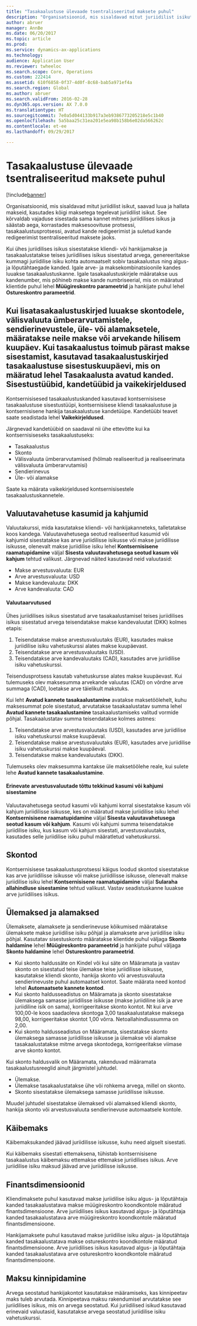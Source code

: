 ```yaml
---
title: "Tasakaalustuse ülevaade tsentraliseeritud maksete puhul"
description: "Organisatsioonid, mis sisaldavad mitut juriidilist isikut, saavad luua ja hallata makseid, kasutades kõigi maksetega tegelevat juriidilist isikut. See kõrvaldab vajaduse sisestada sama kannet mitmes juriidilises isikus ja säästab aega, korrastades maksesoovituse protsessi, tasakaalustusprotsessi, avatud kande redigeerimist ja suletud kande redigeerimist tsentraliseeritud maksete jaoks."
author: abruer
manager: AnnBe
ms.date: 06/20/2017
ms.topic: article
ms.prod: 
ms.service: dynamics-ax-applications
ms.technology: 
audience: Application User
ms.reviewer: twheeloc
ms.search.scope: Core, Operations
ms.custom: 222414
ms.assetid: 610f6858-0f37-4d0f-8c68-bab5a971ef4a
ms.search.region: Global
ms.author: abruer
ms.search.validFrom: 2016-02-28
ms.dyn365.ops.version: AX 7.0.0
ms.translationtype: HT
ms.sourcegitcommit: 7e0a5d044133b917a3eb9386773205218e5c1b40
ms.openlocfilehash: 5a5baa25c31ea201e5ea98b158b6e02da566262c
ms.contentlocale: et-ee
ms.lasthandoff: 09/29/2017

---
```


# <a name="settlement-overview-for-centralized-payments"></a>Tasakaalustuse ülevaade tsentraliseeritud maksete puhul

[!include[banner](../includes/banner.md)]


Organisatsioonid, mis sisaldavad mitut juriidilist isikut, saavad luua ja hallata makseid, kasutades kõigi maksetega tegelevat juriidilist isikut. See kõrvaldab vajaduse sisestada sama kannet mitmes juriidilises isikus ja säästab aega, korrastades maksesoovituse protsessi, tasakaalustusprotsessi, avatud kande redigeerimist ja suletud kande redigeerimist tsentraliseeritud maksete jaoks. 

Kui ühes juriidilises isikus sisestatakse kliendi- või hankijamakse ja tasakaalustatakse teises juriidilises isikus sisestatud arvega, genereeritakse kummagi juriidilise isiku kohta automaatselt sobiv tasakaalustus ning algus- ja lõputähtaegade kanded. Igale arve- ja maksekombinatsioonile kandes luuakse tasakaalustuskanne. Igale tasakaalustuskirjele määratakse uus kandenumber, mis põhineb makse kande numbriseerial, mis on määratud klientide puhul lehel **Müügireskontro parameetrid** ja hankijate puhul lehel **Ostureskontro parameetrid**. 

Kui lisatasakaalustuskirjed luuakse skontodele, välisvaluuta ümberarvutamistele, sendierinevustele, üle- või alamaksetele, määratakse neile makse või arvekande hilisem kuupäev. Kui tasakaalustus toimub pärast makse sisestamist, kasutavad tasakaalustuskirjed tasakaalustuse sisestuskuupäevi, mis on määratud lehel **Tasakaalusta avatud kanded**.
Sisestustüübid, kandetüübid ja vaikekirjeldused
----------------------------------------------------------

Kontsernisisesed tasakaalustuskanded kasutavad kontsernisisese tasakaalustuse sisestustüüpi, kontsernisisese kliendi tasakaalustuse ja kontsernisisene hankija tasakaalustuse kandetüüpe. Kandetüübi teavet saate seadistada lehel **Vaikekirjeldused**. 

Järgnevad kandetüübid on saadaval nii ühe ettevõtte kui ka kontsernisiseseks tasakaalustuseks:

-   Tasakaalustus
-   Skonto
-   Välisvaluuta ümberarvutamised (hõlmab realiseeritud ja realiseerimata välisvaluuta ümberarvutamisi)
-   Sendierinevus
-   Üle- või alamakse

Saate ka määrata vaikekirjeldused kontsernisisestele tasakaalustuskannetele.

<a name="currency-exchange-gains-or-losses"></a>Valuutavahetuse kasumid ja kahjumid
---------------------------------

Valuutakurssi, mida kasutatakse kliendi- või hankijakanneteks, talletatakse koos kandega. Valuutavahetusega seotud realiseeritud kasumid või kahjumid sisestatakse kas arve juriidilisse isikusse või makse juriidilisse isikusse, olenevalt makse juriidilise isiku lehel **Kontsernisisene raamatupidamine** väljal **Sisesta valuutavahetusega seotud kasum või kahjum** tehtud valikust. Järgnevad näited kasutavad neid valuutasid:
-   Makse arvestusvaluuta: EUR
-   Arve arvestusvaluuta: USD
-   Makse kandevaluuta: DKK
-   Arve kandevaluuta: CAD

#### <a name="currency-calculations"></a>Valuutaarvutused

Ühes juriidilises isikus sisestatud arve tasakaalustamisel teises juriidilises isikus sisestatud arvega teisendatakse makse kandevaluutat (DKK) kolmes etapis:
1.  Teisendatakse makse arvestusvaluutaks (EUR), kasutades makse juriidilise isiku vahetuskurssi alates makse kuupäevast.
2.  Teisendatakse arve arvestusvaluutaks (USD).
3.  Teisendatakse arve kandevaluutaks (CAD), kasutades arve juriidilise isiku vahetuskurssi.

Teisendusprotsess kasutab vahetuskursse alates makse kuupäevast. Kui tulemuseks olev maksesumma arvekande valuutas (CAD) on võrdne arve summaga (CAD), loetakse arve täielikult makstuks. 

Kui leht **Avatud kannete tasakaalustamine** avatakse maksetöölehelt, kuhu maksesummat pole sisestatud, arvutatakse tasakaalustatav summa lehel **Avatud kannete tasakaalustamine** tasakaalustamiseks valitud vormide põhjal. Tasakaalustatav summa teisendatakse kolmes astmes:
1.  Teisendatakse arve arvestusvaluutaks (USD), kasutades arve juriidilise isiku vahetuskurssi makse kuupäeval.
2.  Teisendatakse makse arvestusvaluutaks (EUR), kasutades arve juriidilise isiku vahetuskurssi makse kuupäeval.
3.  Teisendatakse makse kandevaluutaks (DKK).

Tulemuseks olev maksesumma kantakse üle maksetöölehe reale, kui sulete lehe **Avatud kannete tasakaalustamine**.

#### <a name="posting-for-gain-or-loss-because-of-different-accounting-currencies"></a>Erinevate arvestusvaluutade tõttu tekkinud kasumi või kahjumi sisestamine

Valuutavahetusega seotud kasumi või kahjumi korral sisestatakse kasum või kahjum juriidilisse isikusse, kes on määratud makse juriidilise isiku lehel **Kontsernisisene raamatupidamine** väljal **Sisesta valuutavahetusega seotud kasum või kahjum**. Kasumi või kahjumi summa teisendatakse juriidilise isiku, kus kasum või kahjum sisestati, arvestusvaluutaks, kasutades selle juriidilise isiku puhul määratletud vahetuskurssi.

<a name="cash-discounts"></a>Skontod
--------------

Kontsernisisese tasakaalustusprotsessi käigus loodud skontod sisestatakse kas arve juriidilisse isikusse või makse juriidilisse isikusse, olenevalt makse juriidilise isiku lehel **Kontsernisisene raamatupidamine** väljal **Sularaha allahindluse sisestamine** tehtud valikust. Vastav seadistuskanne luuakse arve juriidilises isikus.

<a name="overpayments-and-underpayments"></a>Ülemaksed ja alamaksed
------------------------------

Ülemaksete, alamaksete ja sendierinevuse kõikumised määratakse ülemaksete makse juriidilise isiku põhjal ja alamaksete arve juriidilise isiku põhjal. Kasutatav sisestuskonto määratakse klientide puhul väljaga **Skonto haldamine** lehel **Müügireskontro parameetrid** ja hankijate puhul väljaga **Skonto haldamine** lehel **Ostureskontro parameetrid**.

-   Kui skonto haldussäte on Kindel või kui säte on Määramata ja vastav skonto on sisestatud teise ülemakse teise juriidilisse isikusse, kasutatakse kliendi skonto, hankija skonto või arvestusvaluuta sendierinevuste puhul automaatset kontot. Saate määrata need kontod lehel **Automaatsete kannete kontod**.
-   Kui skonto haldusseadistus on Määramata ja skonto sisestatakse ülemaksega samasse juriidilisse isikusse (makse juriidiline isik ja arve juriidiline isik on sama), korrigeeritakse skonto kontot. Nt kui arve 100,00-le koos saadaoleva skontoga 3,00 tasakaalustatakse maksega 98,00, korrigeeritakse skontot 1,00 võrra. Netoallahindlussumma on 2,00.
-   Kui skonto haldusseadistus on Määramata, sisestatakse skonto ülemaksega samasse juriidilisse isikusse ja ülemakse või alamakse tasakaalustatakse mitme arvega skontodega, korrigeeritakse viimase arve skonto kontot.

Kui skonto haldusvalik on Määramata, rakenduvad määramata tasakaalustusreeglid ainult järgmistel juhtudel.
-   Ülemakse.
-   Ülemakse tasakaalustatakse ühe või rohkema arvega, millel on skonto.
-   Skonto sisestatakse ülemaksega samasse juriidilisse isikusse.

Muudel juhtudel sisestatakse ülemaksed või alamaksed kliendi skonto, hankija skonto või arvestusvaluuta sendierinevuse automaatsele kontole.

## <a name="sales-tax"></a>Käibemaks
Käibemaksukanded jäävad juriidilisse isikusse, kuhu need algselt sisestati. 

Kui käibemaks sisestati ettemaksena, tühistab kontsernisisene tasakaalustus käibemaksu ettemakse ettemakse juriidilises isikus. Arve juriidilise isiku maksud jäävad arve juriidilisse isikusse.

## <a name="financial-dimensions"></a>Finantsdimensioonid
Kliendimaksete puhul kasutavad makse juriidilise isiku algus- ja lõputähtaja kanded tasakaalustatava makse müügireskontro koondkontole määratud finantsdimensioone. Arve juriidilises isikus kasutavad algus- ja lõputähtaja kanded tasakaalustatava arve müügireskontro koondkontole määratud finantsdimensioone. 

Hankijamaksete puhul kasutavad makse juriidilise isiku algus- ja lõputähtaja kanded tasakaalustatava makse ostureskontro koondkontole määratud finantsdimensioone. Arve juriidilises isikus kasutavad algus- ja lõputähtaja kanded tasakaalustatava arve ostureskontro koondkontole määratud finantsdimensioone.

## <a name="withholding-tax"></a>Maksu kinnipidamine
Arvega seostatud hankijakontot kasutatakse määramiseks, kas kinnipeetav maks tuleb arvutada. Kinnipeetava maksu rakendumisel arvutatakse see juriidilises isikus, mis on arvega seostatud. Kui juriidilised isikud kasutavad erinevaid valuutasid, kasutatakse arvega seostatud juriidilise isiku vahetuskurssi.






